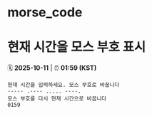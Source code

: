 # morse_code
# 현재 시간을 모스 부호 표시
<!-- MORSE_TIME_START -->
🗓️ **2025-10-11** | ⏰ **01:59 (KST)**

```
현재 시간을 입력하세요. 모스 부호로 바꿉니다
----- .---- ..... ----.
모스 부호를 다시 현재 시간으로 바꿉니다
0159
```
<!-- MORSE_TIME_END -->

